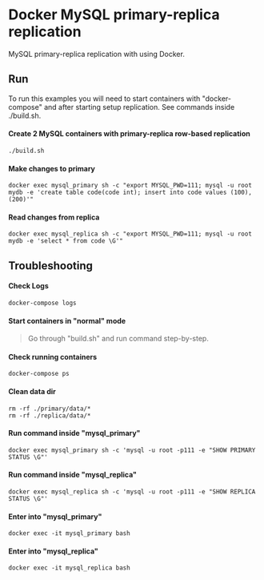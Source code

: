 Docker MySQL primary-replica replication
========================

MySQL primary-replica replication with using Docker.

## Run

To run this examples you will need to start containers with "docker-compose"
and after starting setup replication. See commands inside ./build.sh.

#### Create 2 MySQL containers with primary-replica row-based replication

```
./build.sh
```

#### Make changes to primary

```
docker exec mysql_primary sh -c "export MYSQL_PWD=111; mysql -u root mydb -e 'create table code(code int); insert into code values (100), (200)'"
```

#### Read changes from replica

```
docker exec mysql_replica sh -c "export MYSQL_PWD=111; mysql -u root mydb -e 'select * from code \G'"
```

## Troubleshooting

#### Check Logs

```
docker-compose logs
```

#### Start containers in "normal" mode

> Go through "build.sh" and run command step-by-step.

#### Check running containers

```
docker-compose ps
```

#### Clean data dir

```
rm -rf ./primary/data/*
rm -rf ./replica/data/*
```

#### Run command inside "mysql_primary"

```
docker exec mysql_primary sh -c 'mysql -u root -p111 -e "SHOW PRIMARY STATUS \G"'
```

#### Run command inside "mysql_replica"

```
docker exec mysql_replica sh -c 'mysql -u root -p111 -e "SHOW REPLICA STATUS \G"'
```

#### Enter into "mysql_primary"

```
docker exec -it mysql_primary bash
```

#### Enter into "mysql_replica"

```
docker exec -it mysql_replica bash
```
